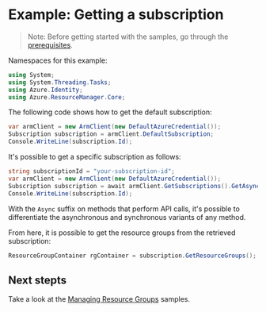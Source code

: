 # Example: Getting a subscription

>Note: Before getting started with the samples, go through the [prerequisites](https://github.com/Azure/azure-sdk-for-net/tree/feature/mgmt-track2/sdk/resourcemanager/Azure.ResourceManager.Core#prerequisites).

Namespaces for this example:
```C# Snippet:Hello_World_Async_Namespaces
using System;
using System.Threading.Tasks;
using Azure.Identity;
using Azure.ResourceManager.Core;
```

The following code shows how to get the default subscription:

```C# Snippet:Hello_World_Async_DefaultSubscription
var armClient = new ArmClient(new DefaultAzureCredential());
Subscription subscription = armClient.DefaultSubscription;
Console.WriteLine(subscription.Id);
```

It's possible to get a specific subscription as follows:

```C# Snippet:Hello_World_Async_SpecificSubscription
string subscriptionId = "your-subscription-id";
var armClient = new ArmClient(new DefaultAzureCredential());
Subscription subscription = await armClient.GetSubscriptions().GetAsync(subscriptionId);
Console.WriteLine(subscription.Id);
```

With the `Async` suffix on methods that perform API calls, it's possible to differentiate the asynchronous and synchronous variants of any method.

From here, it is possible to get the resource groups from the retrieved subscription:

```C# Snippet:Hello_World_Async_ResourceGroupContainer
ResourceGroupContainer rgContainer = subscription.GetResourceGroups();
```

## Next stepts
Take a look at the [Managing Resource Groups](https://github.com/Azure/azure-sdk-for-net/blob/feature/mgmt-track2/sdk/resourcemanager/Azure.ResourceManager.Core/samples/Sample2_ManagingResourceGroups.md) samples.
